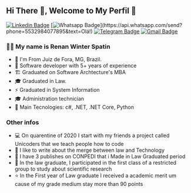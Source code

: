 ## Hi There 👋, Welcome to My Perfil :flags:

[![Linkedin Badge](https://img.shields.io/badge/-LinkedIn-blue?style=for-the-badge&logo=Linkedin&logoColor=white&link=https://www.linkedin.com/in/leonardo-luis-de-vargas/)](https://www.linkedin.com/in/renan-spatin/)
[![Whatsapp Badge](https://img.shields.io/badge/-Whatsapp-4CA143?style=for-the-badge&labelColor=4CA143&logo=whatsapp&logoColor=white&link=https://api.whatsapp.com/send?phone=5549988239222&text=Olá!)](https://api.whatsapp.com/send?phone=5532984077895&text=Olá!)
[![Telegram Badge](https://img.shields.io/badge/-Telegram-1ca0f1?style=for-the-badge&labelColor=1ca0f1&logo=telegram&logoColor=white&link=https://t.me/LeoVargas)](https://t.me/rwspatin)
[![Gmail Badge](https://img.shields.io/badge/-Gmail-c14438?style=for-the-badge&logo=Gmail&logoColor=white&link=mailto:leu1607@gmail.com)](mailto:rwspatin@gmail.com)

### 👨‍🚀 My name is Renan Winter Spatin

- :round_pushpin: I'm From Juiz de Fora, MG, Brazil.
- :triangular_flag_on_post: Software developer with 5+ years of experience
- 🏗 Graduated on Software Archtecture's MBA
- 🎓 Graduated in Law.
- ⚡ Graduated in System Information
- 🎓 Administration technician
- 🚀 Main Tecnologies: c#, .NET, .NET Core, Python

### Other infos
- :computer: On quarentine of 2020 I start with my friends a project called Unicoders that we teach people how to code
- :newspaper: I like to write about the merge between law and Technology
- :book: I have 3 publishes on CONPEDI that i Made in Law Graduated period
- :scroll: In the law graduate, I participated in the first class of a restricted group to study about scientific research
- :star: In the First year of Law graduate I received a academic merit um cause of my grade medium stay more than 90 points
